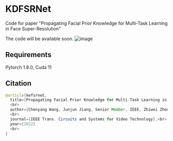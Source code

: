 # KDFSRNet
Code for paper "Propagating Facial Prior Knowledge for Multi-Task Learning in Face Super-Resolution"


The code will be available soon.
![image](https://user-images.githubusercontent.com/39185517/172369908-4b9698b9-bd92-4158-8a4b-ec05100c13f8.png)

## Requirements
Pytorch 1.8.0, Cuda 11

## Citation 
```Java
@article{kefsrnet,
  title={Propagating Facial Prior Knowledge for Multi-Task Learning in Face Super-Resolution},
  <br>
  author={Chenyang Wang, Junjun Jiang, Senior Member, IEEE, Zhiwei Zhong and Xianming Liu},
  <br>
  journal={IEEE Trans. Circuits and Systems for Video Technology},<br>
  year={2022}
  <br>
}
```
